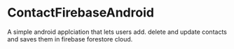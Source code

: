 # ContactFirebaseAndroid

A simple android applciation that lets users add. delete and update contacts and saves them in firebase forestore cloud. 
